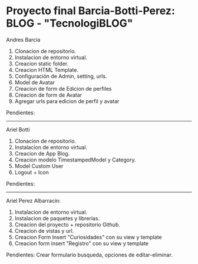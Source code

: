 # Proyecto final Barcia-Botti-Perez: BLOG - "TecnologiBLOG"

Andres Barcia
1. Clonacion de repositorio.
2. Instalacion de entorno virtual.
3. Creacion static folder.
4. Creacion HTML Template.
5. Configuración de Admin, setting, urls.
6. Model de Avatar
7. Creacion de form de Edicion de perfiles
8. Creacion de form de Avatar
9. Agregar urls para edicion de perfil y avatar

Pendientes:

---
Ariel Botti
1. Clonacion de repositorio.
2. Instalacion de entorno virtual.
3. Creacion de App Blog.
4. Creacion modelo TimestampedModel y Category.
5. Model Custom User
6. Logout + Icon

Pendientes:

---
Ariel Perez Albarracin:
1. Instalacion de entorno virtual.
2. Instalacion de paquetes y librerias.
3. Creacion del proyecto + repositorio Github.
4. Creacion de vistas y url.
5. Creacion Form Insert "Curiosidades" con su view y template
6. Creacion form insert "Registro" con su view y template



Pendientes: Crear formulario busqueda, opciones de editar-eliminar.